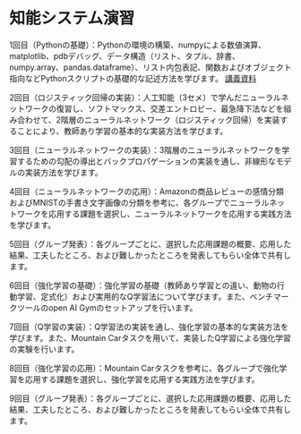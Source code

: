 ﻿# 知能システム演習

1回目（Pythonの基礎）：Pythonの環境の構築、numpyによる数値演算、matplotlib、pdbデバッグ、データ構造（リスト、タプル、辞書、numpy.array、pandas.dataframe）、リスト内包表記、関数およびオブジェクト指向などPythonスクリプトの基礎的な記述方法を学びます。
[講義資料](http://hirotaka-hachiya.hatenablog.com/entry/2017/11/15/131819)


2回目（ロジスティック回帰の実装）：人工知能（3セメ）で学んだニューラルネットワークの復習し、ソフトマックス、交差エントロピー、最急降下法などを組み合わせて、2階層のニューラルネットワーク（ロジスティック回帰）を実装することにより、教師あり学習の基本的な実装方法を学びます。


3回目（ニューラルネットワークの実装）：3階層のニューラルネットワークを学習するための勾配の導出とバックプロパゲーションの実装を通し、非線形なモデルの実装方法を学びます。


4回目（ニューラルネットワークの応用）：Amazonの商品レビューの感情分類およびMNISTの手書き文字画像の分類を参考に、各グループでニューラルネットワークを応用する課題を選択し、ニューラルネットワークを応用する実践方法を学びます。

5回目（グループ発表）：各グループごとに、選択した応用課題の概要、応用した結果、工夫したところ、および難しかったところを発表してもらい全体で共有します。


6回目（強化学習の基礎）：強化学習の基礎（教師あり学習との違い、動物の行動学習、定式化）および実用的なQ学習法について学びます。また、ベンチマークツールのopen AI Gymのセットアップを行います。


7回目（Q学習の実装）：Q学習法の実装を通し、強化学習の基本的な実装方法を学びます。また、Mountain Carタスクを用いて、実装したQ学習による強化学習の実験を行います。


8回目（強化学習の応用）：Mountain Carタスクを参考に、各グループで強化学習を応用する課題を選択し、強化学習を応用する実践方法を学びます。


9回目（グループ発表）：各グループごとに、選択した応用課題の概要、応用した結果、工夫したところ、および難しかったところを発表してもらい全体で共有します。
